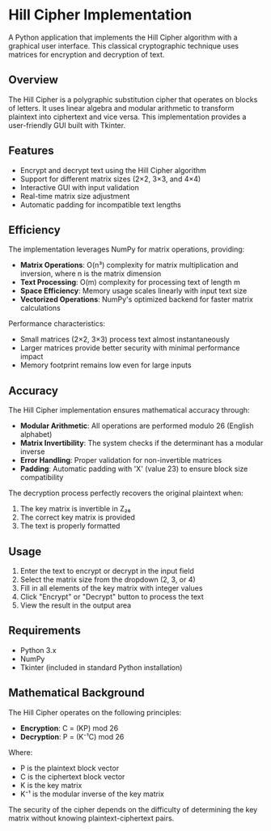 # Hill Cipher Implementation

A Python application that implements the Hill Cipher algorithm with a graphical user interface. This classical cryptographic technique uses matrices for encryption and decryption of text.

## Overview

The Hill Cipher is a polygraphic substitution cipher that operates on blocks of letters. It uses linear algebra and modular arithmetic to transform plaintext into ciphertext and vice versa. This implementation provides a user-friendly GUI built with Tkinter.

## Features

- Encrypt and decrypt text using the Hill Cipher algorithm
- Support for different matrix sizes (2×2, 3×3, and 4×4)
- Interactive GUI with input validation
- Real-time matrix size adjustment
- Automatic padding for incompatible text lengths

## Efficiency

The implementation leverages NumPy for matrix operations, providing:

- **Matrix Operations**: O(n³) complexity for matrix multiplication and inversion, where n is the matrix dimension
- **Text Processing**: O(m) complexity for processing text of length m
- **Space Efficiency**: Memory usage scales linearly with input text size
- **Vectorized Operations**: NumPy's optimized backend for faster matrix calculations

Performance characteristics:
- Small matrices (2×2, 3×3) process text almost instantaneously
- Larger matrices provide better security with minimal performance impact
- Memory footprint remains low even for large inputs

## Accuracy

The Hill Cipher implementation ensures mathematical accuracy through:

- **Modular Arithmetic**: All operations are performed modulo 26 (English alphabet)
- **Matrix Invertibility**: The system checks if the determinant has a modular inverse
- **Error Handling**: Proper validation for non-invertible matrices
- **Padding**: Automatic padding with 'X' (value 23) to ensure block size compatibility

The decryption process perfectly recovers the original plaintext when:
1. The key matrix is invertible in Z₂₆
2. The correct key matrix is provided
3. The text is properly formatted

## Usage

1. Enter the text to encrypt or decrypt in the input field
2. Select the matrix size from the dropdown (2, 3, or 4)
3. Fill in all elements of the key matrix with integer values
4. Click "Encrypt" or "Decrypt" button to process the text
5. View the result in the output area

## Requirements

- Python 3.x
- NumPy
- Tkinter (included in standard Python installation)

## Mathematical Background

The Hill Cipher operates on the following principles:

- **Encryption**: C = (KP) mod 26
- **Decryption**: P = (K⁻¹C) mod 26

Where:
- P is the plaintext block vector
- C is the ciphertext block vector
- K is the key matrix
- K⁻¹ is the modular inverse of the key matrix

The security of the cipher depends on the difficulty of determining the key matrix without knowing plaintext-ciphertext pairs.